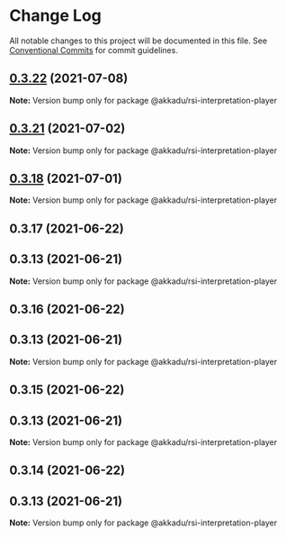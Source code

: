 # Change Log

All notable changes to this project will be documented in this file.
See [Conventional Commits](https://conventionalcommits.org) for commit guidelines.

## [0.3.22](https://github.com/Akkadu/rsi-api-widgets/compare/@akkadu/rsi-interpretation-player@0.3.21...@akkadu/rsi-interpretation-player@0.3.22) (2021-07-08)

**Note:** Version bump only for package @akkadu/rsi-interpretation-player





## [0.3.21](https://github.com/Akkadu/rsi-api-widgets/compare/@akkadu/rsi-interpretation-player@0.3.18...@akkadu/rsi-interpretation-player@0.3.21) (2021-07-02)

**Note:** Version bump only for package @akkadu/rsi-interpretation-player





## [0.3.18](https://github.com/Akkadu/rsi-api-widgets/compare/@akkadu/rsi-interpretation-player@0.3.17...@akkadu/rsi-interpretation-player@0.3.18) (2021-07-01)

**Note:** Version bump only for package @akkadu/rsi-interpretation-player





## 0.3.17 (2021-06-22)



## 0.3.13 (2021-06-21)

**Note:** Version bump only for package @akkadu/rsi-interpretation-player





## 0.3.16 (2021-06-22)



## 0.3.13 (2021-06-21)

**Note:** Version bump only for package @akkadu/rsi-interpretation-player





## 0.3.15 (2021-06-22)



## 0.3.13 (2021-06-21)

**Note:** Version bump only for package @akkadu/rsi-interpretation-player





## 0.3.14 (2021-06-22)



## 0.3.13 (2021-06-21)

**Note:** Version bump only for package @akkadu/rsi-interpretation-player
